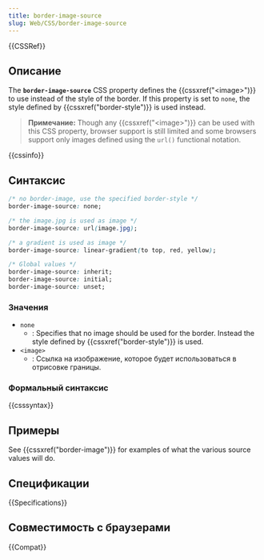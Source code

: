 ```yaml
---
title: border-image-source
slug: Web/CSS/border-image-source
---
```


{{CSSRef}}

## Описание

The **`border-image-source`** CSS property defines the {{cssxref("&lt;image&gt;")}} to use instead of the style of the border. If this property is set to `none`, the style defined by {{cssxref("border-style")}} is used instead.

> **Примечание:** Though any {{cssxref("&lt;image&gt;")}} can be used with this CSS property, browser support is still limited and some browsers support only images defined using the `url()` functional notation.

{{cssinfo}}

## Синтаксис

```css
/* no border-image, use the specified border-style */
border-image-source: none;

/* the image.jpg is used as image */
border-image-source: url(image.jpg);

/* a gradient is used as image */
border-image-source: linear-gradient(to top, red, yellow);

/* Global values */
border-image-source: inherit;
border-image-source: initial;
border-image-source: unset;
```

### Значения

- `none`
  - : Specifies that no image should be used for the border. Instead the style defined by {{cssxref("border-style")}} is used.
- `<image>`
  - : Ссылка на изображение, которое будет использоваться в отрисовке границы.

### Формальный синтаксис

{{csssyntax}}

## Примеры

See {{cssxref("border-image")}} for examples of what the various source values will do.

## Спецификации

{{Specifications}}

## Совместимость с браузерами

{{Compat}}
